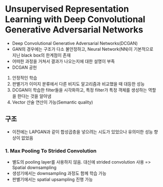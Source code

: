 # Unsupervised Representation Learning with Deep Convolutional Generative Adversarial Networks

- Deep Convolutional Generative Adversarial Networks(DCGAN)
- GAN의 경우에는 구조가 다소 불안정하고, Neural Network(NN)이 기본적으로 지닌 black box의 한계점이 존재
- 어떠한 과정을 거쳐서 결과가 나오는지에 대한 설명이 부족
- DCGAN 공헌
1. 안정적인 학습
2. 판별기가 이미지 분류에서 다른 비지도 알고리즘과 비교했을 때 대등한 성능
3. DCGAN이 학습한 filter들을 시각화하고, 특정 filter가 특정 객체를 생성하는 역할을 한다는 것을 알아냄
4. Vector 산술 연산이 가능(Semantic quality)

## 구조

- 이전에는 LAPGAN과 같이 합성곱층을 넣으려는 시도가 있었으나 유의미한 성능 향상이 없었음 

### 1. Max Pooling To Strided Convolution

- 별도의 pooling layer를 사용하지 않음. 대신에 strided convolution 사용 => Spatial downsampling
- 생성기에서는 downsampling 과정도 함께 학습 가능
- 판별기에서는 spatial upsampling 진행 가능
